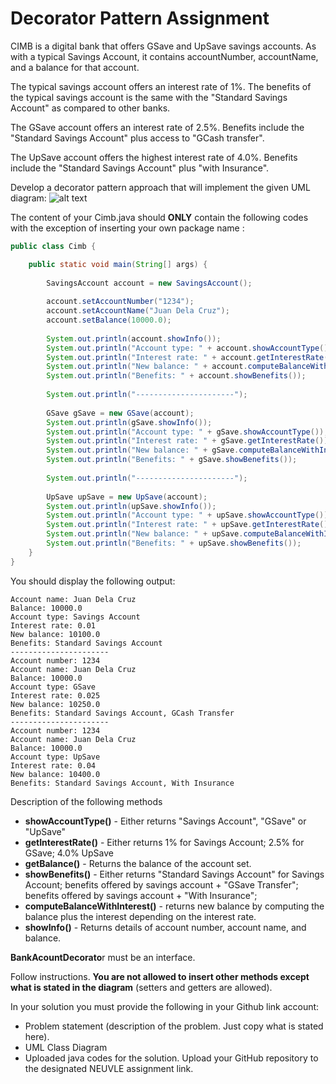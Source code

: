 # Decorator Pattern Assignment
CIMB is a digital bank that offers GSave and UpSave savings accounts.   As with a typical Savings Account, it contains accountNumber, accountName, and a balance for that account.

The typical savings account offers an interest rate of 1%.
The benefits of the typical savings account is the same with the "Standard Savings Account" as compared to other banks.

The GSave account offers an interest rate of 2.5%.
Benefits include the "Standard Savings Account" plus access to "GCash transfer".

The UpSave account offers the highest interest rate of 4.0%.
Benefits include the "Standard Savings Account" plus "with Insurance".


Develop a decorator pattern approach that will implement the given UML diagram:
![alt text](UML.png)

The content of your Cimb.java should **ONLY** contain the following codes with the exception of inserting your own package name :
```java
public class Cimb {

	public static void main(String[] args) {
		
		SavingsAccount account = new SavingsAccount();
		
		account.setAccountNumber("1234");
		account.setAccountName("Juan Dela Cruz");
		account.setBalance(10000.0);
		
		System.out.println(account.showInfo());
		System.out.println("Account type: " + account.showAccountType());
		System.out.println("Interest rate: " + account.getInterestRate());
		System.out.println("New balance: " + account.computeBalanceWithInterest());
		System.out.println("Benefits: " + account.showBenefits());
		
		System.out.println("----------------------");
		
		GSave gSave = new GSave(account);
		System.out.println(gSave.showInfo());
		System.out.println("Account type: " + gSave.showAccountType());
		System.out.println("Interest rate: " + gSave.getInterestRate());
		System.out.println("New balance: " + gSave.computeBalanceWithInterest());
		System.out.println("Benefits: " + gSave.showBenefits());
		
		System.out.println("----------------------");
		
		UpSave upSave = new UpSave(account);
		System.out.println(upSave.showInfo());
		System.out.println("Account type: " + upSave.showAccountType());
		System.out.println("Interest rate: " + upSave.getInterestRate());
		System.out.println("New balance: " + upSave.computeBalanceWithInterest());
		System.out.println("Benefits: " + upSave.showBenefits());
	}
}
```
You should display the following output:
```Account number: 1234
Account name: Juan Dela Cruz
Balance: 10000.0
Account type: Savings Account
Interest rate: 0.01
New balance: 10100.0
Benefits: Standard Savings Account
----------------------
Account number: 1234
Account name: Juan Dela Cruz
Balance: 10000.0
Account type: GSave
Interest rate: 0.025
New balance: 10250.0
Benefits: Standard Savings Account, GCash Transfer
----------------------
Account number: 1234
Account name: Juan Dela Cruz
Balance: 10000.0
Account type: UpSave
Interest rate: 0.04
New balance: 10400.0
Benefits: Standard Savings Account, With Insurance
```

Description of the following methods

- **showAccountType()** - Either returns "Savings Account", "GSave" or "UpSave"
- **getInterestRate()** - Either returns 1% for Savings Account; 2.5% for GSave; 4.0% UpSave
- **getBalance()** - Returns the balance of the account set.
- **showBenefits()** - Either returns "Standard Savings Account" for Savings Account;
		    benefits offered by savings account + "GSave Transfer";
                            benefits offered by savings account + "With Insurance";
- **computeBalanceWithInterest()** - returns new balance by computing the balance plus the interest depending on the interest rate.
- **showInfo()** - Returns details of account number, account name, and balance.

**BankAcountDecorato**r must be an interface.

Follow instructions. **You are not allowed to insert other methods except what is stated in the diagram** (setters and getters are allowed).

In your solution you must provide the following in your Github link account:
- Problem statement (description of the problem. Just copy what is stated here).
- UML Class Diagram
- Uploaded java codes for the solution.
Upload your GitHub repository to the designated NEUVLE assignment link.

